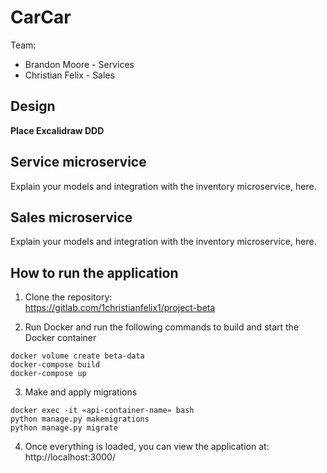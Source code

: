 # CarCar

Team:

* Brandon Moore - Services
* Christian Felix - Sales

## Design
**Place Excalidraw DDD**

## Service microservice

Explain your models and integration with the inventory
microservice, here.

## Sales microservice

Explain your models and integration with the inventory
microservice, here.


## How to run the application

1. Clone the repository:  
https://gitlab.com/1christianfelix1/project-beta

2. Run Docker and run the following commands to build and start the Docker container
```
docker volume create beta-data
docker-compose build
docker-compose up

```
3. Make and apply migrations
```
docker exec -it «api-container-name» bash
python manage.py makemigrations
python manage.py migrate

```
4. Once everything is loaded, you can view the application at:  
http://localhost:3000/
